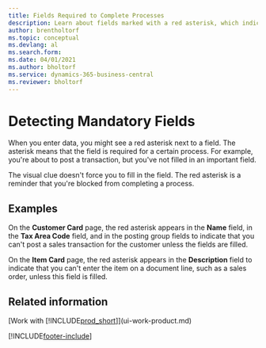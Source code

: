 ```yaml
---
title: Fields Required to Complete Processes
description: Learn about fields marked with a red asterisk, which indicates that they're required and must be filled in to complete a process.
author: brentholtorf
ms.topic: conceptual
ms.devlang: al
ms.search.form: 
ms.date: 04/01/2021
ms.author: bholtorf
ms.service: dynamics-365-business-central
ms.reviewer: bholtorf
---
```

# Detecting Mandatory Fields

When you enter data, you might see a red asterisk next to a field. The asterisk means that the field is required for a certain process. For example, you're about to post a transaction, but you've not filled in an important field.

The visual clue doesn't force you to fill in the field. The red asterisk is a reminder that you're blocked from completing a process.

## Examples

On the **Customer Card** page, the red asterisk appears in the **Name** field, in the **Tax Area Code** field, and in the posting group fields to indicate that you can't post a sales transaction for the customer unless the fields are filled.

On the **Item Card** page, the red asterisk appears in the **Description** field to indicate that you can't enter the item on a document line, such as a sales order, unless this field is filled.

## Related information

[Work with [!INCLUDE[prod_short](includes/prod_short.md)]](ui-work-product.md)


[!INCLUDE[footer-include](includes/footer-banner.md)]